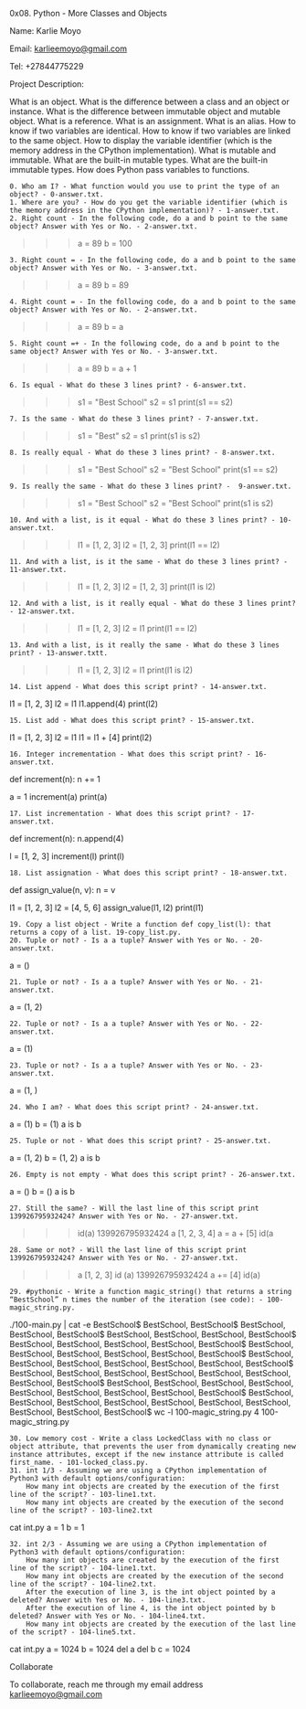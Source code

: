 0x08. Python - More Classes and Objects

Name: Karlie Moyo

Email: karlieemoyo@gmail.com

Tel: +27844775229

Project Description:

What is an object. What is the difference between a class and an object or instance. What is the difference between immutable object and mutable object. What is a reference. What is an assignment. What is an alias. How to know if two variables are identical. How to know if two variables are linked to the same object. How to display the variable identifier (which is the memory address in the CPython implementation). What is mutable and immutable. What are the built-in mutable types. What are the built-in immutable types. How does Python pass variables to functions.

    0. Who am I? - What function would you use to print the type of an object? - 0-answer.txt.
    1. Where are you? - How do you get the variable identifier (which is the memory address in the CPython implementation)? - 1-answer.txt.
    2. Right count - In the following code, do a and b point to the same object? Answer with Yes or No. - 2-answer.txt.

>>> a = 89
>>> b = 100

    3. Right count = - In the following code, do a and b point to the same object? Answer with Yes or No. - 3-answer.txt.

>>> a = 89
>>> b = 89

    4. Right count = - In the following code, do a and b point to the same object? Answer with Yes or No. - 2-answer.txt.

>>> a = 89
>>> b = a

    5. Right count =+ - In the following code, do a and b point to the same object? Answer with Yes or No. - 3-answer.txt.

>>> a = 89
>>> b = a + 1

    6. Is equal - What do these 3 lines print? - 6-answer.txt.

>>> s1 = "Best School"
>>> s2 = s1
>>> print(s1 == s2)

    7. Is the same - What do these 3 lines print? - 7-answer.txt.

>>> s1 = "Best"
>>> s2 = s1
>>> print(s1 is s2)

    8. Is really equal - What do these 3 lines print? - 8-answer.txt.

>>> s1 = "Best School"
>>> s2 = "Best School"
>>> print(s1 == s2)

    9. Is really the same - What do these 3 lines print? -  9-answer.txt.

>>> s1 = "Best School"
>>> s2 = "Best School"
>>> print(s1 is s2)

    10. And with a list, is it equal - What do these 3 lines print? - 10-answer.txt.

>>> l1 = [1, 2, 3]
>>> l2 = [1, 2, 3] 
>>> print(l1 == l2)

    11. And with a list, is it the same - What do these 3 lines print? - 11-answer.txt.

>>> l1 = [1, 2, 3]
>>> l2 = [1, 2, 3] 
>>> print(l1 is l2)

    12. And with a list, is it really equal - What do these 3 lines print? - 12-answer.txt.

>>> l1 = [1, 2, 3]
>>> l2 = l1
>>> print(l1 == l2)

    13. And with a list, is it really the same - What do these 3 lines print? - 13-answer.txtt.

>>> l1 = [1, 2, 3]
>>> l2 = l1
>>> print(l1 is l2)

    14. List append - What does this script print? - 14-answer.txt.

l1 = [1, 2, 3]
l2 = l1
l1.append(4)
print(l2)

    15. List add - What does this script print? - 15-answer.txt.

l1 = [1, 2, 3]
l2 = l1
l1 = l1 + [4]
print(l2)

    16. Integer incrementation - What does this script print? - 16-answer.txt.

def increment(n):
    n += 1

a = 1
increment(a)
print(a)

    17. List incrementation - What does this script print? - 17-answer.txt.

def increment(n):
    n.append(4)

l = [1, 2, 3]
increment(l)
print(l)

    18. List assignation - What does this script print? - 18-answer.txt.

def assign_value(n, v):
    n = v

l1 = [1, 2, 3]
l2 = [4, 5, 6]
assign_value(l1, l2)
print(l1)

    19. Copy a list object - Write a function def copy_list(l): that returns a copy of a list. 19-copy_list.py.
    20. Tuple or not? - Is a a tuple? Answer with Yes or No. - 20-answer.txt.

a = ()

    21. Tuple or not? - Is a a tuple? Answer with Yes or No. - 21-answer.txt.

a = (1, 2)

    22. Tuple or not? - Is a a tuple? Answer with Yes or No. - 22-answer.txt.

a = (1)

    23. Tuple or not? - Is a a tuple? Answer with Yes or No. - 23-answer.txt.

a = (1, )

    24. Who I am? - What does this script print? - 24-answer.txt.

a = (1)
b = (1)
a is b

    25. Tuple or not - What does this script print? - 25-answer.txt.

a = (1, 2)
b = (1, 2)
a is b

    26. Empty is not empty - What does this script print? - 26-answer.txt.

a = ()
b = ()
a is b

    27. Still the same? - Will the last line of this script print 139926795932424? Answer with Yes or No. - 27-answer.txt.

>>> id(a)
139926795932424
>>> a
[1, 2, 3, 4]
>>> a = a + [5]
>>> id(a

    28. Same or not? - Will the last line of this script print 139926795932424? Answer with Yes or No. - 27-answer.txt.

>>> a
[1, 2, 3]
>>> id (a)
139926795932424
>>> a += [4]
>>> id(a)

    29. #pythonic - Write a function magic_string() that returns a string “BestSchool” n times the number of the iteration (see code): - 100-magic_string.py.
./100-main.py | cat -e
BestSchool$
BestSchool, BestSchool$
BestSchool, BestSchool, BestSchool$
BestSchool, BestSchool, BestSchool, BestSchool$
BestSchool, BestSchool, BestSchool, BestSchool, BestSchool$
BestSchool, BestSchool, BestSchool, BestSchool, BestSchool, BestSchool$
BestSchool, BestSchool, BestSchool, BestSchool, BestSchool, BestSchool, BestSchool$
BestSchool, BestSchool, BestSchool, BestSchool, BestSchool, BestSchool, BestSchool, BestSchool$
BestSchool, BestSchool, BestSchool, BestSchool, BestSchool, BestSchool, BestSchool, BestSchool, BestSchool$
BestSchool, BestSchool, BestSchool, BestSchool, BestSchool, BestSchool, BestSchool, BestSchool, BestSchool, BestSchool$
 wc -l 100-magic_string.py 
4 100-magic_string.py 

    30. Low memory cost - Write a class LockedClass with no class or object attribute, that prevents the user from dynamically creating new instance attributes, except if the new instance attribute is called first_name. - 101-locked_class.py.
    31. int 1/3 - Assuming we are using a CPython implementation of Python3 with default options/configuration:
        How many int objects are created by the execution of the first line of the script? - 103-line1.txt.
        How many int objects are created by the execution of the second line of the script? - 103-line2.txt
 cat int.py 
a = 1
b = 1

    32. int 2/3 - Assuming we are using a CPython implementation of Python3 with default options/configuration:
        How many int objects are created by the execution of the first line of the script? - 104-line1.txt.
        How many int objects are created by the execution of the second line of the script? - 104-line2.txt.
        After the execution of line 3, is the int object pointed by a deleted? Answer with Yes or No. - 104-line3.txt.
        After the execution of line 4, is the int object pointed by b deleted? Answer with Yes or No. - 104-line4.txt.
        How many int objects are created by the execution of the last line of the script? - 104-line5.txt.
 cat int.py 
a = 1024
b = 1024
del a
del b
c = 1024

Collaborate

To collaborate, reach me through my email address karlieemoyo@gmail.com
